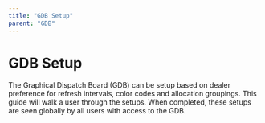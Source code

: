 ```yaml
---
title: "GDB Setup"
parent: "GDB"
---
```


# GDB Setup
The Graphical Dispatch Board (GDB) can be setup based on dealer preference for refresh intervals, color codes and allocation groupings. This guide will walk a user through the setups. When completed, these setups are seen globally by all users with access to the GDB. 